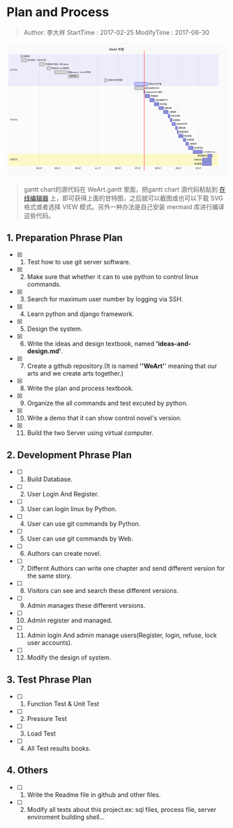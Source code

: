 # Plan and Process
> Author: 李大祥
StartTime : 2017-02-25
ModifyTime :  2017-06-30

![project gantt chart](./project-gantt.png)
> gantt chart的源代码在 WeArt.gantt 里面，把gantt chart 源代码粘贴到 [在线编辑器](http://knsv.github.io/mermaid/live_editor/) 上，即可获得上面的甘特图，之后就可以截图或也可以下载 SVG 格式或者选择 VIEW 模式。另外一种办法是自己安装 mermaid 库进行编译这些代码。

## 1. Preparation Phrase Plan
+ [x] 1. Test how to use git server software.
+ [x] 2. Make sure that whether it can to use python to control linux commands.
+ [x] 3. Search for maximum user number by logging via SSH.
+ [x] 4. Learn python and django framework.
+ [x] 5. Design the system.
+ [x] 6. Write the ideas and design textbook, named **'ideas-and-design.md'**.
+ [x] 7. Create a github repository.(It is named **''WeArt'**' meaning that our arts and we create arts together.)
+ [x] 8. Write the plan and process textbook.
+ [x] 9. Organize the all commands and test excuted by python.
+ [x] 10. Write a demo that it can show control novel's version.
+ [x] 11. Build the two Server using virtual computer.

## 2. Development Phrase Plan
+ [ ] 1. Build Database.
+ [ ] 2. User Login And Register.
+ [ ] 3. User can login linux by Python.
+ [ ] 4. User can use git commands by Python.
+ [ ] 5. User can use git commands by Web.
+ [ ] 6. Authors can create novel.
+ [ ] 7. Differnt Authors can write one chapter and send different version for the same story.
+ [ ] 8. Visitors can see and search these different versions.
+ [ ] 9. Admin manages these different versions.
+ [ ] 10. Admin register and managed.
+ [ ] 11. Admin login And admin manage users(Register, login, refuse, lock user accounts).
+ [ ] 12. Modify the design of system.


## 3. Test Phrase Plan
+ [ ] 1. Function Test & Unit Test
+ [ ] 2. Pressure Test
+ [ ] 3. Load Test
+ [ ] 4. All Test results books.

## 4. Others
+ [ ] 1. Write the Readme file in github and other files.
+ [ ] 2. Modify all texts about this project.ex: sql files, process file, server enviroment building shell...

